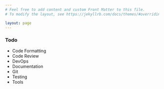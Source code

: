 ```yaml
---
# Feel free to add content and custom Front Matter to this file.
# To modify the layout, see https://jekyllrb.com/docs/themes/#overriding-theme-defaults

layout: page
---
```


<h3>Todo</h3>
<ul>
<li>Code Formatting</li>
<li>Code Review</li>
<li>DevOps</li>
<li>Documentation</li>
<li>Git</li>
<li>Testing</li>
<li>Tools</li>
</ul>
